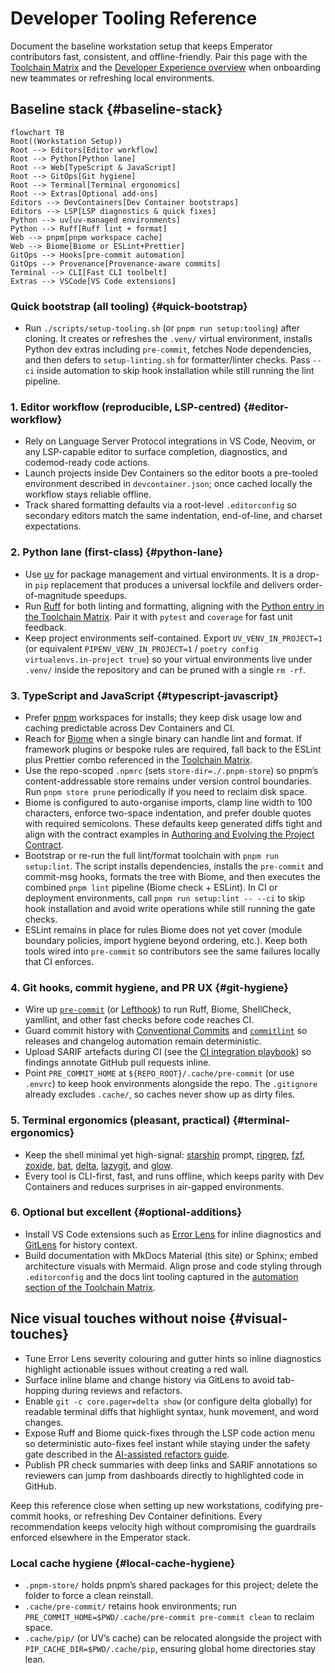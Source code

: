 # Developer Tooling Reference

Document the baseline workstation setup that keeps Emperator contributors fast, consistent, and offline-friendly. Pair this page with the [Toolchain Matrix](toolchain.md) and the [Developer Experience overview](../explanation/developer-experience.md) when onboarding new teammates or refreshing local environments.

## Baseline stack {#baseline-stack}

```mermaid
flowchart TB
Root((Workstation Setup))
Root --> Editors[Editor workflow]
Root --> Python[Python lane]
Root --> Web[TypeScript & JavaScript]
Root --> GitOps[Git hygiene]
Root --> Terminal[Terminal ergonomics]
Root --> Extras[Optional add-ons]
Editors --> DevContainers[Dev Container bootstraps]
Editors --> LSP[LSP diagnostics & quick fixes]
Python --> uv[uv-managed environments]
Python --> Ruff[Ruff lint + format]
Web --> pnpm[pnpm workspace cache]
Web --> Biome[Biome or ESLint+Prettier]
GitOps --> Hooks[pre-commit automation]
GitOps --> Provenance[Provenance-aware commits]
Terminal --> CLI[Fast CLI toolbelt]
Extras --> VSCode[VS Code extensions]
```

### Quick bootstrap (all tooling) {#quick-bootstrap}

- Run `./scripts/setup-tooling.sh` (or `pnpm run setup:tooling`) after cloning. It creates or refreshes the `.venv/` virtual environment, installs Python dev extras including `pre-commit`, fetches Node dependencies, and then defers to `setup-linting.sh` for formatter/linter checks. Pass `--ci` inside automation to skip hook installation while still running the lint pipeline.

### 1. Editor workflow (reproducible, LSP-centred) {#editor-workflow}

- Rely on Language Server Protocol integrations in VS Code, Neovim, or any LSP-capable editor to surface completion, diagnostics, and codemod-ready code actions.
- Launch projects inside Dev Containers so the editor boots a pre-tooled environment described in `devcontainer.json`; once cached locally the workflow stays reliable offline.
- Track shared formatting defaults via a root-level `.editorconfig` so secondary editors match the same indentation, end-of-line, and charset expectations.

### 2. Python lane (first-class) {#python-lane}

- Use [uv](https://docs.astral.sh/uv/) for package management and virtual environments. It is a drop-in `pip` replacement that produces a universal lockfile and delivers order-of-magnitude speedups.
- Run [Ruff](https://docs.astral.sh/ruff/) for both linting and formatting, aligning with the [Python entry in the Toolchain Matrix](toolchain.md#recommended-lint-and-formatter-stacks). Pair it with `pytest` and `coverage` for fast unit feedback.
- Keep project environments self-contained. Export `UV_VENV_IN_PROJECT=1` (or equivalent `PIPENV_VENV_IN_PROJECT=1` / `poetry config virtualenvs.in-project true`) so your virtual environments live under `.venv/` inside the repository and can be pruned with a single `rm -rf`.

### 3. TypeScript and JavaScript {#typescript-javascript}

- Prefer [pnpm](https://pnpm.io/) workspaces for installs; they keep disk usage low and caching predictable across Dev Containers and CI.
- Reach for [Biome](https://biomejs.dev/) when a single binary can handle lint and format. If framework plugins or bespoke rules are required, fall back to the ESLint plus Prettier combo referenced in the [Toolchain Matrix](toolchain.md#recommended-lint-and-formatter-stacks).
- Use the repo-scoped `.npmrc` (sets `store-dir=./.pnpm-store`) so pnpm’s content-addressable store remains under version control boundaries. Run `pnpm store prune` periodically if you need to reclaim disk space.
- Biome is configured to auto-organise imports, clamp line width to 100 characters, enforce two-space indentation, and prefer double quotes with required semicolons. These defaults keep generated diffs tight and align with the contract examples in [Authoring and Evolving the Project Contract](../how-to/author-contract.md#2-define-structural-conventions-with-cue).
- Bootstrap or re-run the full lint/format toolchain with `pnpm run setup:lint`. The script installs dependencies, installs the `pre-commit` and commit-msg hooks, formats the tree with Biome, and then executes the combined `pnpm lint` pipeline (Biome check + ESLint). In CI or deployment environments, call `pnpm run setup:lint -- --ci` to skip hook installation and avoid write operations while still running the gate checks.
- ESLint remains in place for rules Biome does not yet cover (module boundary policies, import hygiene beyond ordering, etc.). Keep both tools wired into `pre-commit` so contributors see the same failures locally that CI enforces.

### 4. Git hooks, commit hygiene, and PR UX {#git-hygiene}

- Wire up [`pre-commit`](https://pre-commit.com/) (or [Lefthook](https://github.com/evilmartians/lefthook)) to run Ruff, Biome, ShellCheck, yamllint, and other fast checks before code reaches CI.
- Guard commit history with [Conventional Commits](https://www.conventionalcommits.org/) and [`commitlint`](https://commitlint.js.org/) so releases and changelog automation remain deterministic.
- Upload SARIF artefacts during CI (see the [CI integration playbook](../how-to/ci-integration.md#3-github-actions-template)) so findings annotate GitHub pull requests inline.
- Point `PRE_COMMIT_HOME` at `${REPO_ROOT}/.cache/pre-commit` (or use `.envrc`) to keep hook environments alongside the repo. The `.gitignore` already excludes `.cache/`, so caches never show up as dirty files.

### 5. Terminal ergonomics (pleasant, practical) {#terminal-ergonomics}

- Keep the shell minimal yet high-signal: [starship](https://starship.rs/) prompt, [ripgrep](https://github.com/BurntSushi/ripgrep), [fzf](https://github.com/junegunn/fzf), [zoxide](https://github.com/ajeetdsouza/zoxide), [bat](https://github.com/sharkdp/bat), [delta](https://github.com/dandavison/delta), [lazygit](https://github.com/jesseduffield/lazygit), and [glow](https://github.com/charmbracelet/glow).
- Every tool is CLI-first, fast, and runs offline, which keeps parity with Dev Containers and reduces surprises in air-gapped environments.

### 6. Optional but excellent {#optional-additions}

- Install VS Code extensions such as [Error Lens](https://marketplace.visualstudio.com/items?itemName=usernamehw.errorlens) for inline diagnostics and [GitLens](https://marketplace.visualstudio.com/items?itemName=eamodio.gitlens) for history context.
- Build documentation with MkDocs Material (this site) or Sphinx; embed architecture visuals with Mermaid. Align prose and code styling through `.editorconfig` and the docs lint tooling captured in the [automation section of the Toolchain Matrix](toolchain.md#automation-to-keep-this-reference-current).

## Nice visual touches without noise {#visual-touches}

- Tune Error Lens severity colouring and gutter hints so inline diagnostics highlight actionable issues without creating a red wall.
- Surface inline blame and change history via GitLens to avoid tab-hopping during reviews and refactors.
- Enable `git -c core.pager=delta show` (or configure delta globally) for readable terminal diffs that highlight syntax, hunk movement, and word changes.
- Expose Ruff and Biome quick-fixes through the LSP code action menu so deterministic auto-fixes feel instant while staying under the safety gate described in the [AI-assisted refactors guide](../how-to/ai-assisted-refactors.md#lint-aware-fixes).
- Publish PR check summaries with deep links and SARIF annotations so reviewers can jump from dashboards directly to highlighted code in GitHub.

Keep this reference close when setting up new workstations, codifying pre-commit hooks, or refreshing Dev Container definitions. Every recommendation keeps velocity high without compromising the guardrails enforced elsewhere in the Emperator stack.

### Local cache hygiene {#local-cache-hygiene}

- `.pnpm-store/` holds pnpm’s shared packages for this project; delete the folder to force a clean reinstall.
- `.cache/pre-commit/` retains hook environments; run `PRE_COMMIT_HOME=$PWD/.cache/pre-commit pre-commit clean` to reclaim space.
- `.cache/pip/` (or UV’s cache) can be relocated alongside the project with `PIP_CACHE_DIR=$PWD/.cache/pip`, ensuring global home directories stay lean.
